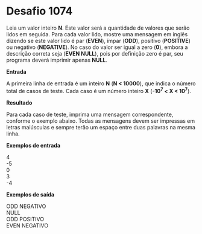 # Desafio 1074

Leia um valor inteiro **N**. Este valor será a quantidade de valores que serão lidos em seguida. Para cada valor lido, mostre uma mensagem em inglês dizendo se este valor lido é par (**EVEN**), ímpar (**ODD**), positivo (**POSITIVE**) ou negativo (**NEGATIVE**). No caso do valor ser igual a zero (**0**), embora a descrição correta seja (**EVEN NULL**), pois por definição zero é par, seu programa deverá imprimir apenas **NULL**.

**Entrada**

A primeira linha de entrada é um inteiro **N** (**N < 10000**), que indica o número total de casos de teste. Cada caso é um número inteiro **X** (**-10<sup>7</sup> < X < 10<sup>7</sup>**).

**Resultado**

Para cada caso de teste, imprima uma mensagem correspondente, conforme o exemplo abaixo. Todas as mensagens devem ser impressas em letras maiúsculas e sempre terão um espaço entre duas palavras na mesma linha.

**Exemplos de entrada**

4  
-5  
0  
3  
-4

**Exemplos de saída**

ODD NEGATIVO  
NULL  
ODD POSITIVO  
EVEN NEGATIVO